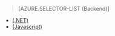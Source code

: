 > [AZURE.SELECTOR-LIST (Backend)]
- [(.NET)](/en-us/documentation/articles/mobile-services-dotnet-backend-schedule-recurring-tasks/)
- [(Javascript)](/en-us/documentation/articles/mobile-services-schedule-recurring-tasks/)